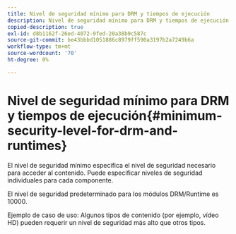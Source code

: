 ```yaml
---
title: Nivel de seguridad mínimo para DRM y tiempos de ejecución
description: Nivel de seguridad mínimo para DRM y tiempos de ejecución
copied-description: true
exl-id: d8b1162f-26ed-4072-9fed-20a38b9c587c
source-git-commit: be43bbbd1051886c8979ff590a3197b2a7249b6a
workflow-type: tm+mt
source-wordcount: '70'
ht-degree: 0%

---
```


# Nivel de seguridad mínimo para DRM y tiempos de ejecución{#minimum-security-level-for-drm-and-runtimes}

El nivel de seguridad mínimo especifica el nivel de seguridad necesario para acceder al contenido. Puede especificar niveles de seguridad individuales para cada componente.

El nivel de seguridad predeterminado para los módulos DRM/Runtime es 10000.

Ejemplo de caso de uso: Algunos tipos de contenido (por ejemplo, vídeo HD) pueden requerir un nivel de seguridad más alto que otros tipos.
